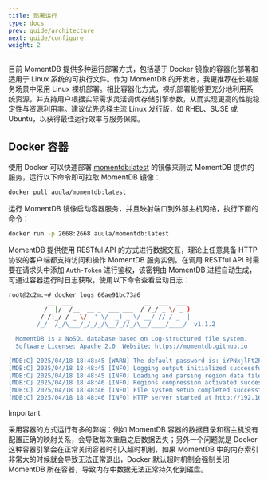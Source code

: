 ```yaml
---
title: 部署运行
type: docs
prev: guide/architecture
next: guide/configure
weight: 2
---
```


目前 MomentDB 提供多种运行部署方式，包括基于 Docker 镜像的容器化部署和适用于 Linux 系统的可执行文件。作为 MomentDB 的开发者，我更推荐在长期服务场景中采用 Linux 裸机部署。相比容器化方式，裸机部署能够更充分地利用系统资源，并支持用户根据实际需求灵活调优存储引擎参数，从而实现更高的性能稳定性与资源利用率。建议优先选择主流 Linux 发行版，如 RHEL、SUSE 或 Ubuntu，以获得最佳运行效率与服务保障。

## Docker 容器

使用 Docker 可以快速部署 [momentdb:latest](https://hub.docker.com/r/auula/momentdb) 的镜像来测试 MomentDB 提供的服务，运行以下命令即可拉取 MomentDB 镜像：


```bash
docker pull auula/momentdb:latest
```

运行 MomentDB 镜像启动容器服务，并且映射端口到外部主机网络，执行下面的命令：

```bash
docker run -p 2668:2668 auula/momentdb:latest
```

MomentDB 提供使用 RESTful API 的方式进行数据交互，理论上任意具备 HTTP 协议的客户端都支持访问和操作 MomentDB 服务实例。在调用 RESTful API 时需要在请求头中添加 `Auth-Token` 进行鉴权，该密钥由 MomentDB 进程自动生成，可通过容器运行时日志获取，使用以下命令查看启动日志：

```bash
root@2c2m:~# docker logs 66ae91bc73a6
           __  ___                    __  ___  ___
          /  |/  /__  __ _  ___ ___  / /_/ _ \/ _ )
         / /|_/ / _ \/  ' \/ -_) _ \/ __/ // / _  |
        /_/  /_/\___/_/_/_/\__/_//_/\__/____/____/  v1.1.2

  MomentDB is a NoSQL database based on Log-structured file system.
  Software License: Apache 2.0  Website: https://momentdb.github.io

[MDB:C] 2025/04/18 18:48:45 [WARN] The default password is: iYPNxjlFt2FnKy8XUh6henLMJ
[MDB:C] 2025/04/18 18:48:45 [INFO] Logging output initialized successfully
[MDB:C] 2025/04/18 18:48:45 [INFO] Loading and parsing region data files...
[MDB:C] 2025/04/18 18:48:46 [INFO] Regions compression activated successfully
[MDB:C] 2025/04/18 18:48:46 [INFO] File system setup completed successfully
[MDB:C] 2025/04/18 18:48:46 [INFO] HTTP server started at http://192.168.31.221:2668 🚀
```

> [!IMPORTANT]
> 采用容器的方式运行有多的弊端：例如 MomentDB 容器的数据目录和宿主机没有配置正确的映射关系，会导致每次重启之后数据丢失；另外一个问题就是 Docker 这种容器引擎会在正常关闭容器时引入超时机制，如果 MomentDB 中的内存索引非常大的时候就会导致无法正常退出，Docker 默认超时机制会强制关闭 MomentDB 所在容器，导致内存中数据无法正常持久化到磁盘。

